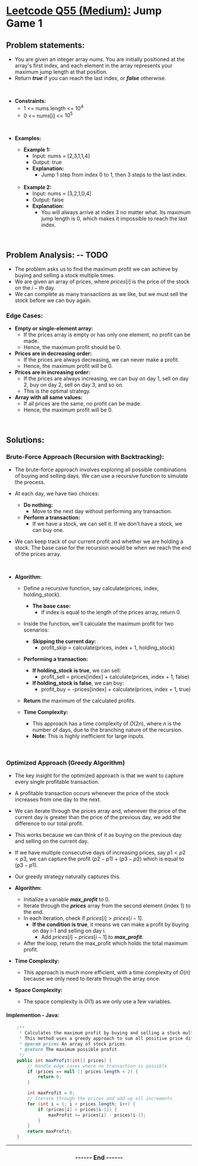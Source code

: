 # [Leetcode Q55 (Medium):](https://leetcode.com/problems/jump-game/description/) Jump Game 1

## Problem statements:
  - You are given an integer array $nums$. You are initially positioned at the array's first index, and each element in the array represents your maximum jump length at that position.
  - Return ***true*** if you can reach the last index, or ***false*** otherwise.

<br/>

  - **Constraints:** 
    - 1 <= nums.length <= $10^4$
    - 0 <= nums[i] <= $10^5$

<br/>

- **Examples:**
  - **Example 1:**
    - Input: nums = [2,3,1,1,4]
    - Output: true
    - **Explanation:** 
      - Jump 1 step from index 0 to 1, then 3 steps to the last index.
  
  <br/>

  - **Example 2:**
    - Input: nums = [3,2,1,0,4]
    - Output: false
    - **Explanation:** 
      - You will always arrive at index 3 no matter what. Its maximum jump length is 0, which makes it impossible to reach the last index.

<br/>

## Problem Analysis: -- TODO
  - The problem asks us to find the maximum profit we can achieve by buying and selling a stock multiple times. 
  - We are given an array of prices, where $prices[i]$ is the price of the stock on the $i-th$ day. 
  - We can complete as many transactions as we like, but we must sell the stock before we can buy again.

### Edge Cases:
  - **Empty or single-element array:** 
    - If the prices array is empty or has only one element, no profit can be made. 
    - Hence, the maximum profit should be 0.
  - **Prices are in decreasing order:** 
    - If the prices are always decreasing, we can never make a profit. 
    - Hence, the maximum profit will be 0.
  - **Prices are in increasing order:** 
    - If the prices are always increasing, we can buy on day 1, sell on day 2, buy on day 2, sell on day 3, and so on. 
    - This is the optimal strategy.
  - **Array with all same values:** 
    - If all prices are the same, no profit can be made. 
    - Hence, the maximum profit will be 0.

<br/>

## Solutions:

### Brute-Force Approach (Recursion with Backtracking):
  - The brute-force approach involves exploring all possible combinations of buying and selling days. We can use a recursive function to simulate the process. 
  - At each day, we have two choices:
    - **Do nothing:** 
      - Move to the next day without performing any transaction.
    - **Perform a transaction:**
      - If we have a stock, we can sell it. If we don't have a stock, we can buy one.

  - We can keep track of our current profit and whether we are holding a stock. The base case for the recursion would be when we reach the end of the prices array.

<br/>

- **Algorithm:**
  - Define a recursive function, say calculate(prices, index, holding_stock).
    - **The base case:** 
      - If index is equal to the length of the prices array, return 0.
  - Inside the function, we'll calculate the maximum profit for two scenarios:
    - **Skipping the current day:** 
      - profit_skip = calculate(prices, index + 1, holding_stock)
  - **Performing a transaction:**
    - **If holding_stock is true**, we can sell: 
      - profit_sell = prices[index] + calculate(prices, index + 1, false)
    - **If holding_stock is false**, we can buy: 
      - profit_buy = -prices[index] + calculate(prices, index + 1, true)
  - **Return** the maximum of the calculated profits.

  - **Time Complexity:**
    - This approach has a time complexity of $O(2n)$, where $n$ is the number of days, due to the branching nature of the recursion. 
    - **Note:** This is highly inefficient for large inputs.

<br/>

### Optimized Approach (Greedy Algorithm)
  - The key insight for the optimized approach is that we want to capture every single profitable transaction. 
  - A profitable transaction occurs whenever the price of the stock increases from one day to the next.

  - We can iterate through the prices array and, whenever the price of the current day is greater than the price of the previous day, we add the difference to our total profit. 
  - This works because we can think of it as buying on the previous day and selling on the current day. 
  - If we have multiple consecutive days of increasing prices, say $p1 < p2 < p3$, we can capture the profit $(p2-p1) + (p3-p2)$ which is equal to $(p3-p1)$. 
  - Our greedy strategy naturally captures this.

  - **Algorithm:**
    - Initialize a variable ***max_profit*** to $0$.
    - Iterate through the ***prices*** array from the second element (index 1) to the end.
    - In each iteration, check if $prices[i] > prices[i-1]$.
      - **If the condition is true**, it means we can make a profit by buying on day i-1 and selling on day i. 
        - Add $prices[i] - prices[i-1]$ to ***max_profit***.
    - After the loop, return the max_profit which holds the total maximum profit.

  - **Time Complexity:**
    - This approach is much more efficient, with a time complexity of $O(n)$ because we only need to iterate through the array once. 
  - **Space Complexity:** 
    - The space complexity is $O(1)$ as we only use a few variables.

#### Implemention - Java:

```java
    /**
     * Calculates the maximum profit by buying and selling a stock multiple times.
     * This method uses a greedy approach to sum all positive price differences.
     * @param prices An array of stock prices.
     * @return The maximum possible profit.
     */
    public int maxProfit(int[] prices) {
        // Handle edge cases where no transaction is possible
        if (prices == null || prices.length < 2) {
            return 0;
        }

        int maxProfit = 0;
        // Iterate through the prices and add up all increments
        for (int i = 1; i < prices.length; i++) {
            if (prices[i] > prices[i-1]) {
                maxProfit += prices[i] - prices[i-1];
            }
        }
        return maxProfit;
    }

```

---
<center>
<h3> ------ End ------ </h3>
</center>

<!-- HTML styling -->
<style>
  table, th, td {
    border: 1px solid black;
    border-collapse: collapse;
  }
  heading {
    color: blue;
    font-size: 20px;
  }
</style>
